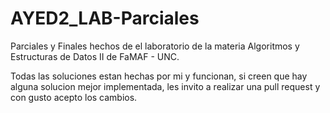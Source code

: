# AYED2_LAB-Parciales
Parciales y Finales hechos de el laboratorio de la materia Algoritmos y Estructuras de Datos II de FaMAF - UNC.

Todas las soluciones estan hechas por mi y funcionan, si creen que hay alguna solucion mejor implementada, les invito a realizar una pull request y con gusto acepto los cambios.
